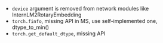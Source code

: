 - `device` argument is removed from network modules like InternLM2RotaryEmbedding
- `torch.finfo`, missing API in MS, use self-implemented one, dtype_to_min() 
- `torch.get_default_dtype`, missing API 



